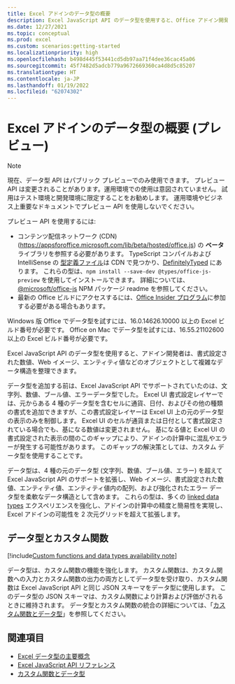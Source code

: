```yaml
---
title: Excel アドインのデータ型の概要
description: Excel JavaScript API のデータ型を使用すると、Office アドイン開発者は、書式設定された数値、Web イメージ、エンティティ値、エンティティ値内の配列、および拡張エラーをデータ型として操作できます。
ms.date: 12/27/2021
ms.topic: conceptual
ms.prod: excel
ms.custom: scenarios:getting-started
ms.localizationpriority: high
ms.openlocfilehash: b498d445f53441cd5db97aa71f4dee36cac45a06
ms.sourcegitcommit: 45f7482d5adcb779a9672669360ca4d8d5c85207
ms.translationtype: HT
ms.contentlocale: ja-JP
ms.lasthandoff: 01/19/2022
ms.locfileid: "62074302"
---
```

# <a name="overview-of-data-types-in-excel-add-ins-preview"></a>Excel アドインのデータ型の概要 (プレビュー)

> [!NOTE]
> 現在、データ型 API はパブリック プレビューでのみ使用できます。 プレビュー API は変更されることがあります。運用環境での使用は意図されていません。 試用はテスト環境と開発環境に限定することをお勧めします。 運用環境やビジネス上重要なドキュメントでプレビュー API を使用しないでください。
>
> プレビュー API を使用するには:
>
> - コンテンツ配信ネットワーク (CDN) (https://appsforoffice.microsoft.com/lib/beta/hosted/office.js) の **ベータ** ライブラリを参照する必要があります。 TypeScript コンパイルおよび IntelliSense の [型定義ファイル](https://appsforoffice.microsoft.com/lib/beta/hosted/office.d.ts)は CDN で見つかり、[DefinitelyTyped](https://raw.githubusercontent.com/DefinitelyTyped/DefinitelyTyped/master/types/office-js-preview/index.d.ts) にあります。 これらの型は、`npm install --save-dev @types/office-js-preview` を使用してインストールできます。 詳細については、[@microsoft/office-js](https://www.npmjs.com/package/@microsoft/office-js) NPM パッケージ readme を参照してください。
> - 最新の Office ビルドにアクセスするには、[Office Insider プログラム](https://insider.office.com)に参加する必要がある場合もあります。
>
> Windows 版 Office でデータ型を試すには、16.0.14626.10000 以上の Excel ビルド番号が必要です。 Office on Mac でデータ型を試すには、16.55.21102600 以上の Excel ビルド番号が必要です。

Excel JavaScript API のデータ型を使用すると、アドイン開発者は、書式設定された数値、Web イメージ、エンティティ値などのオブジェクトとして複雑なデータ構造を整理できます。

データ型を追加する前は、Excel JavaScript API でサポートされていたのは、文字列、数値、ブール値、エラーデータ型でした。 Excel UI 書式設定レイヤーでは、元からある 4 種のデータ型を含むセルに通貨、日付、およびその他の種類の書式を追加できますが、この書式設定レイヤーは Excel UI 上の元のデータ型の表示のみを制御します。 Excel UI のセルが通貨または日付として書式設定されている場合でも、基になる数値は変更されません。 基になる値と Excel UI の書式設定された表示の間のこのギャップにより、アドインの計算中に混乱やエラーが発生する可能性があります。 このギャップの解決策としては、カスタム データ型を使用することです。

データ型は、4 種の元のデータ型 (文字列、数値、ブール値、エラー) を超えて Excel JavaScript API のサポートを拡張し、Web イメージ、書式設定された数値、エンティティ値、エンティティ値内の配列、および強化されたエラー データ型を柔軟なデータ構造として含めます。 これらの型は、多くの [linked data types](https://support.microsoft.com/office/what-linked-data-types-are-available-in-excel-6510ab58-52f6-4368-ba0f-6a76c0190772) エクスペリエンスを強化し、アドインの計算中の精度と簡易性を実現し、Excel アドインの可能性を 2 次元グリッドを超えて拡張します。

## <a name="data-types-and-custom-functions"></a>データ型とカスタム関数

[!include[Custom functions and data types availability note](../includes/excel-custom-functions-data-types-note.md)]

データ型は、カスタム関数の機能を強化します。 カスタム関数は、カスタム関数への入力とカスタム関数の出力の両方としてデータ型を受け取り、カスタム関数は Excel JavaScript API と同じ JSON スキーマをデータ型に使用します。 このデータ型の JSON スキーマは、カスタム関数により計算および評価がされるときに維持されます。 データ型とカスタム関数の統合の詳細については、「[カスタム関数とデータ型](custom-functions-data-types-concepts.md)」を参照してください。

## <a name="see-also"></a>関連項目

- [Excel データ型の主要概念](excel-data-types-concepts.md)
- [Excel JavaScript API リファレンス](../reference/overview/excel-add-ins-reference-overview.md)
- [カスタム関数とデータ型](custom-functions-data-types-concepts.md)